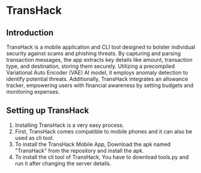 # TransHack
## Introduction
TransHack is a mobile application and CLI tool designed to bolster individual security against scams and phishing threats. By capturing and parsing transaction messages, the app extracts key details like amount, transaction type, and destination, storing them securely. Utilizing a precompiled Variational Auto Encoder (VAE) AI model, it employs anomaly detection to identify potential threats. Additionally, TransHack integrates an allowance tracker, empowering users with financial awareness by setting budgets and monitoring expenses.
## Setting up TransHack
1) Installing TransHack is a very easy process.
2) First, TransHack comes compatible to mobile phones and it can also be used as  cli tool.
3) To install the TransHack Mobile App, Download the apk named "TransHack" from the repository and install the apk.
4) To install the cli tool of TransHack, You have to download tools.py and run it after changing the server details.
